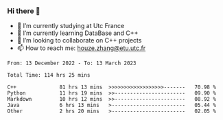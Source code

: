 ### Hi there 👋
- 🔭 I’m currently studying at Utc France
- 🌱 I’m currently learning DataBase and C++
- 👯 I’m looking to collaborate on C++ projects
- 📫 How to reach me: houze.zhang@etu.utc.fr

<!--START_SECTION:waka-->

```text
From: 13 December 2022 - To: 13 March 2023

Total Time: 114 hrs 25 mins

C++              81 hrs 13 mins  >>>>>>>>>>>>>>>>>>-------   70.98 %
Python           11 hrs 19 mins  >>-----------------------   09.90 %
Markdown         10 hrs 12 mins  >>-----------------------   08.92 %
Java             6 hrs 13 mins   >------------------------   05.44 %
Other            2 hrs 20 mins   >------------------------   02.05 %
```

<!--END_SECTION:waka-->
